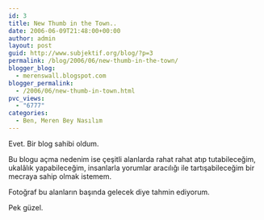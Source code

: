 ```yaml
---
id: 3
title: New Thumb in the Town..
date: 2006-06-09T21:48:00+00:00
author: admin
layout: post
guid: http://www.subjektif.org/blog/?p=3
permalink: /blog/2006/06/new-thumb-in-the-town/
blogger_blog:
  - merenswall.blogspot.com
blogger_permalink:
  - /2006/06/new-thumb-in-town.html
pvc_views:
  - "6777"
categories:
  - Ben, Meren Bey Nasılım
---
```

Evet. Bir blog sahibi oldum.

Bu blogu açma nedenim ise çeşitli alanlarda rahat rahat atıp tutabileceğim, ukalâlık yapabileceğim, insanlarla yorumlar aracılığı ile tartışabileceğim bir mecraya sahip olmak istemem.

Fotoğraf bu alanların başında gelecek diye tahmin ediyorum.

Pek güzel.
